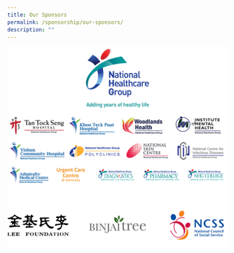 ```yaml
---
title: Our Sponsors
permalink: /sponsorship/our-sponsors/
description: ""
---
```

[![](/images/Frame%206.png)](http://www.google.com)
